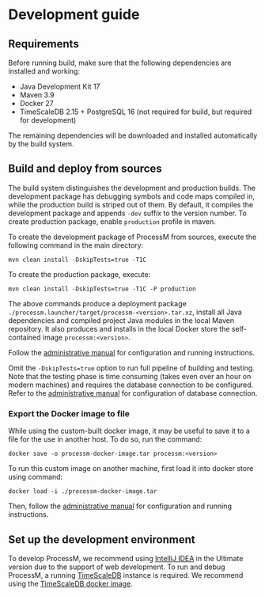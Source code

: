 # Development guide

## Requirements

Before running build, make sure that the following dependencies are installed and working:

* Java Development Kit 17
* Maven 3.9
* Docker 27
* TimeScaleDB 2.15 + PostgreSQL 16 (not required for build, but required for development)

The remaining dependencies will be downloaded and installed automatically by the build system.

## Build and deploy from sources

The build system distinguishes the development and production builds. The development package has debugging symbols
and code maps compiled in, while the production build is striped out of them. By default, it compiles the development
package and appends `-dev` suffix to the version number. To create production package, enable `production` profile in
maven.

To create the development package of ProcessM from sources, execute the following command in the main directory:

```shell
mvn clean install -DskipTests=true -T1C
```

To create the production package, execute:

```shell
mvn clean install -DskipTests=true -T1C -P production
```

The above commands produce a deployment package `./processm.launcher/target/processm-<version>.tar.xz`, install
all Java dependencies and compiled project Java modules in the local Maven repository. It also produces and installs in
the local Docker store the self-contained image `processm:<version>`.

Follow the [administrative manual](administrative_manual.md) for configuration and running instructions.

Omit the `-DskipTests=true` option to run full pipeline of building and testing. Note that the testing phase is time
consuming (takes even over an hour on modern machines) and requires the database connection to be configured. Refer to
the [administrative manual](administrative_manual.md) for configuration of database connection.

### Export the Docker image to file

While using the custom-built docker image, it may be useful to save it to a file for the use in another host.
To do so, run the command:

```shell
docker save -o processm-docker-image.tar processm:<version>
```

To run this custom image on another machine, first load it into docker store using command:

```shell
docker load -i ./processm-docker-image.tar
```

Then, follow the [administrative manual](administrative_manual.md) for configuration and running instructions.

## Set up the development environment

To develop ProcessM, we recommend using [IntelliJ IDEA](https://www.jetbrains.com/idea/) in the Ultimate version due
to the support of web development. To run and debug ProcessM, a
running [TimeScaleDB](https://github.com/timescale/timescaledb)
instance is required. We recommend using
the [TimeScaleDB docker image](https://hub.docker.com/r/timescale/timescaledb/).

